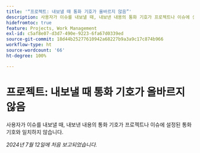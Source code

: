 ```yaml
---
title: '“프로젝트: 내보낼 때 통화 기호가 올바르지 않음”'
description: 사용자가 이슈를 내보낼 때, 내보낸 내용의 통화 기호가 프로젝트나 이슈에 설정된 통화 기호와 일치하지 않습니다.
hidefromtoc: true
feature: Projects, Work Management
exl-id: c5af8e07-d3d7-490e-9223-6fa67d0339ed
source-git-commit: 18d44b25277610942a68227b9a3a9c17c874b966
workflow-type: ht
source-wordcount: '66'
ht-degree: 100%

---
```


# 프로젝트: 내보낼 때 통화 기호가 올바르지 않음

사용자가 이슈를 내보낼 때, 내보낸 내용의 통화 기호가 프로젝트나 이슈에 설정된 통화 기호와 일치하지 않습니다.

_2024년 7월 12일에 처음 보고되었습니다._
